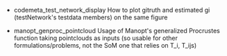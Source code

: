 - codemeta_test_network_display
    How to plot gitruth and estimated gi (testNetwork's testdata members) 
    on the same figure

- manopt_genproc_pointcloud
    Usage of Manopt's generalized Procrustes function taking pointclouds as
    inputs (so usable for other formulations/problems, not the SoM one 
    that relies on T_i, T_ijs)